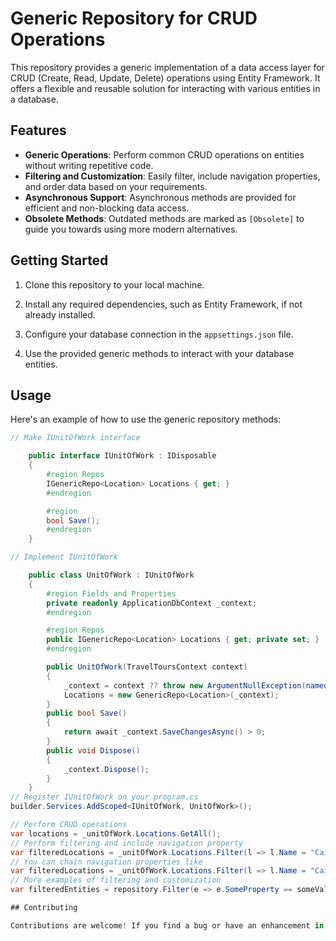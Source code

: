 # Generic Repository for CRUD Operations

This repository provides a generic implementation of a data access layer for CRUD (Create, Read, Update, Delete) operations using Entity Framework. It offers a flexible and reusable solution for interacting with various entities in a database.

## Features

- **Generic Operations**: Perform common CRUD operations on entities without writing repetitive code.
- **Filtering and Customization**: Easily filter, include navigation properties, and order data based on your requirements.
- **Asynchronous Support**: Asynchronous methods are provided for efficient and non-blocking data access.
- **Obsolete Methods**: Outdated methods are marked as `[Obsolete]` to guide you towards using more modern alternatives.

## Getting Started

1. Clone this repository to your local machine.

2. Install any required dependencies, such as Entity Framework, if not already installed.

3. Configure your database connection in the `appsettings.json` file.

4. Use the provided generic methods to interact with your database entities.

## Usage

Here's an example of how to use the generic repository methods:

```csharp
// Make IUnitOfWork interface

    public interface IUnitOfWork : IDisposable
    {
        #region Repos
        IGenericRepo<Location> Locations { get; }
        #endregion

        #region
        bool Save();
        #endregion
    }

// Implement IUnitOfWork

    public class UnitOfWork : IUnitOfWork
    {
        #region Fields and Properties
        private readonly ApplicationDbContext _context;
        #endregion

        #region Repos
        public IGenericRepo<Location> Locations { get; private set; }
        #endregion

        public UnitOfWork(TravelToursContext context)
        {
            _context = context ?? throw new ArgumentNullException(nameof(context));
            Locations = new GenericRepo<Location>(_context);
        }
        public bool Save()
        {
            return await _context.SaveChangesAsync() > 0;
        }
        public void Dispose()
        {
            _context.Dispose();
        }
    }
// Register IUnitOfWork on your program.cs
builder.Services.AddScoped<IUnitOfWork, UnitOfWork>();

// Perform CRUD operations
var locations = _unitOfWork.Locations.GetAll();
// Perform filtering and include navigation property
var filteredLocations = _unitOfWork.Locations.Filter(l => l.Name = "Cairo", n => n.Include(p => p.WorkingHours));
// You can chain navigation properties like
var filteredLocations = _unitOfWork.Locations.Filter(l => l.Name = "Cairo", n => n.Include(p => p.WorkingHours).Inclue(p => p.Image));
// More examples of filtering and customization
var filteredEntities = repository.Filter(e => e.SomeProperty == someValue, orderBy: e => e.OrderBy(x => x.AnotherProperty));

## Contributing

Contributions are welcome! If you find a bug or have an enhancement in mind, please open an issue or submit a pull request.
